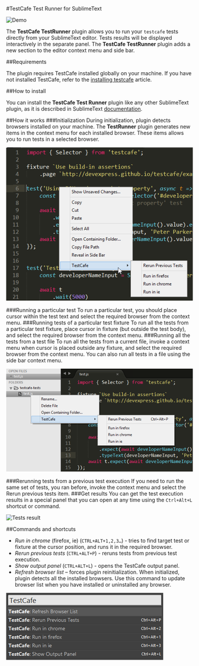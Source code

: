 #TestCafe Test Runner for SublimeText

![Demo](./images/demo.gif)

The **TestCafe TestRunner** plugin allows you to run your `testcafe` tests directly from your SublimeText editor. Tests results will be displayed interactively in the separate panel.
The **TestCafe TestRunner** plugin adds a new section to the editor context menu and side bar. 

##Requirements

The plugin requires TestCafe installed globally on your machine. If you have not installed TestCafe, refer to the [installing testcafe](https://devexpress.github.io/testcafe/documentation/getting-started/#installing-testcafe) article. 

##How to install

You can install the **TestCafe Test Runner** plugin like any other SublimeText plugin, as it is described in SublimeText [documentation](https://www.sublimetext.com/docs/3/packages.html).

##How it works
###Initialization
During initialization, plugin detects browsers installed on your machine. The **TestRunner** plugin generates new items in the context menu for each installed browser. These items allows you to run tests in a selected browser. 

![Editor context menu](./images/context-menu.png)

###Running a particular test
To run a particular test, you should place cursor within the test text and select the required browser from the context menu. 
###Running tests of a particular test fixture
To run all the tests from a particular test fixture, place cursor in fixture (but outside the test body), and select the required browser from the context menu.
###Running all the tests from a test file
To run all the tests from a current file, invoke a context menu when cursor is placed outside any fixture, and select the required browser from the context menu.
You can also run all tests in a file using the side bar context menu.

![Side bar context menu](./images/side-bar-menu.png)

###Rerunning tests from a previous test execution
If you need to run the same set of tests, you ran before, invoke the context menu and select the Rerun previous tests item.
###Get results
You can get the test execution results in a special panel that you can open at any time using the `Ctrl+Alt+L` shortcut or command.

![Tests result](./images/report.png)

##Commands and shortcuts

* *Run in chrome* (firefox, ie) (`CTRL+ALT+1,2,3…`) - tries to find target test or fixture at the cursor position, and runs it in the required browser. 
* *Rerun previous tests* (`CTRL+ALT+P`) - reruns tests from previous test execution.
* *Show output panel* (`CTRL+ALT+L`) - opens the TestCafe output panel.
* *Refresh browser list* – forces plugin reinitialization. When initialized, plugin detects all the installed browsers. Use this command to update browser list when you have installed or uninstalled any browser.

![Commands](./images/commands.png)
